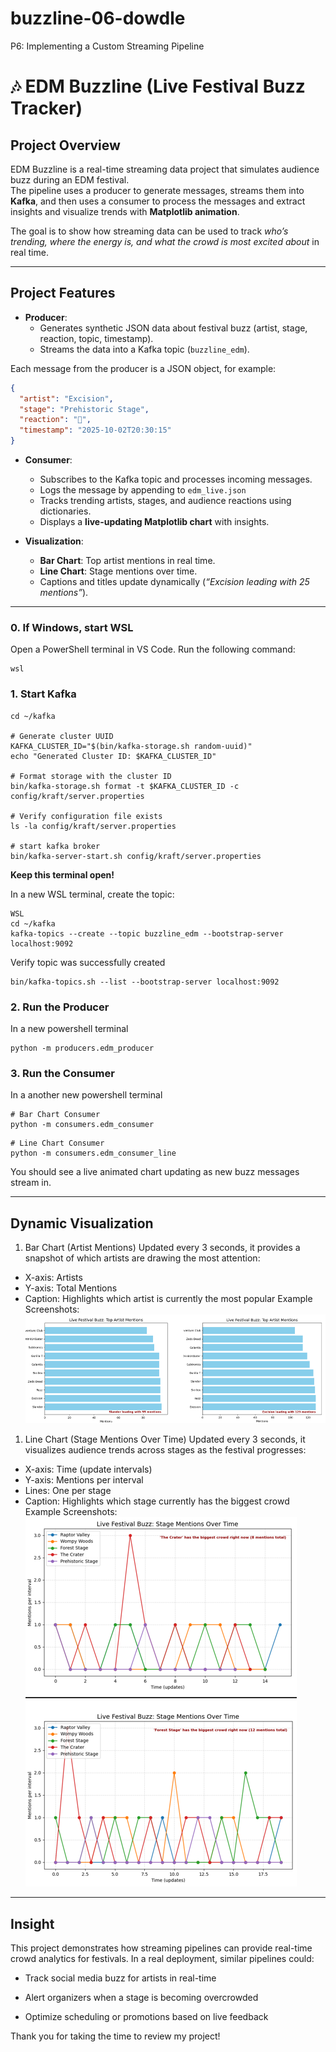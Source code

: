# buzzline-06-dowdle
P6: Implementing a Custom Streaming Pipeline

# 🎶 EDM Buzzline (Live Festival Buzz Tracker)

## Project Overview
EDM Buzzline is a real-time streaming data project that simulates audience buzz during an EDM festival.  
The pipeline uses a producer to generate messages, streams them into **Kafka**, and then uses a consumer to process the messages and extract insights and visualize trends with **Matplotlib animation**.  

The goal is to show how streaming data can be used to track *who’s trending, where the energy is, and what the crowd is most excited about* in real time.  

---

## Project Features
- **Producer**:  
  - Generates synthetic JSON data about festival buzz (artist, stage, reaction, topic, timestamp).  
  - Streams the data into a Kafka topic (`buzzline_edm`).

Each message from the producer is a JSON object, for example:

```json
{
  "artist": "Excision",
  "stage": "Prehistoric Stage",
  "reaction": "🦖",
  "timestamp": "2025-10-02T20:30:15"
}
```  

- **Consumer**:  
  - Subscribes to the Kafka topic and processes incoming messages. 
  - Logs the message by appending to `edm_live.json` 
  - Tracks trending artists, stages, and audience reactions using dictionaries.  
  - Displays a **live-updating Matplotlib chart** with insights.  

- **Visualization**:  
  - **Bar Chart**: Top artist mentions in real time. 
  - **Line Chart**: Stage mentions over time.  
  - Captions and titles update dynamically (*“Excision leading with 25 mentions”*).  

---

### 0. If Windows, start WSL
Open a PowerShell terminal in VS Code. Run the following command:
```
wsl
```

### 1. Start Kafka
```
cd ~/kafka

# Generate cluster UUID
KAFKA_CLUSTER_ID="$(bin/kafka-storage.sh random-uuid)"
echo "Generated Cluster ID: $KAFKA_CLUSTER_ID"

# Format storage with the cluster ID
bin/kafka-storage.sh format -t $KAFKA_CLUSTER_ID -c config/kraft/server.properties

# Verify configuration file exists
ls -la config/kraft/server.properties

# start kafka broker
bin/kafka-server-start.sh config/kraft/server.properties
```
**Keep this terminal open!**

In a new WSL terminal, create the topic:
```
WSL
cd ~/kafka
kafka-topics --create --topic buzzline_edm --bootstrap-server localhost:9092
```

Verify topic was successfully created
```
bin/kafka-topics.sh --list --bootstrap-server localhost:9092
```

### 2. Run the Producer
In a new powershell terminal
```
python -m producers.edm_producer
```

### 3. Run the Consumer
In a another new powershell terminal
``` 
# Bar Chart Consumer
python -m consumers.edm_consumer
```
``` 
# Line Chart Consumer
python -m consumers.edm_consumer_line
```

You should see a live animated chart updating as new buzz messages stream in.

****

## Dynamic Visualization
1. Bar Chart (Artist Mentions)
  Updated every 3 seconds, it provides a snapshot of which artists are drawing the most attention:
  * X-axis: Artists
  * Y-axis: Total Mentions
  * Caption: Highlights which artist is currently the most popular
Example Screenshots:
![Artist Bar Chart](https://github.com/Bdowdle4/buzzline-06-dowdle/blob/main/Images/Screenshot%202025-10-07%20181453.png)
1. Line Chart (Stage Mentions Over Time)
  Updated every 3 seconds, it visualizes audience trends across stages as the festival progresses: 
  * X-axis: Time (update intervals)
  * Y-axis: Mentions per interval
  * Lines: One per stage
  * Caption: Highlights which stage currently has the biggest crowd
Example Screenshots:
![Stage Line Chart](https://github.com/Bdowdle4/buzzline-06-dowdle/blob/main/Images/Screenshot%202025-10-07%20181637.png)

****
## Insight
This project demonstrates how streaming pipelines can provide real-time crowd analytics for festivals. In a real deployment, similar pipelines could:

- Track social media buzz for artists in real-time

- Alert organizers when a stage is becoming overcrowded

- Optimize scheduling or promotions based on live feedback

Thank you for taking the time to review my project!
